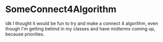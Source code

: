 # SomeConnect4Algorithm
idk I thought it would be fun to try and make a connect 4 algorithm, even though I'm getting behind in my classes and have midterms coming up, because priorities.
